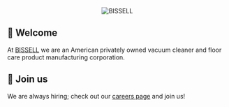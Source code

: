 <div align="center">
  <picture>
    <source media="(prefers-color-scheme: dark)" srcset="https://cdn.bissell.com/images/bissell-logo-rgb-3c-rev-100.png">
    <source media="(prefers-color-scheme: light)" srcset="https://cdn.bissell.com/images/bissell-logo-rgb-3c-100.png">
    <img alt="BISSELL" src="https://cdn.bissell.com/images/bissell-logo-rgb-3c-100.png">
  </picture>
</div>

## 👋 Welcome

At [BISSELL](https://www.bissell.com "BISSELL Homecare, Inc.") we are an American privately owned vacuum cleaner and floor care product manufacturing corporation.

## 🤝 Join us

We are always hiring; check out our [careers page](https://careers.bissell.com/ "BISSELL Careers") and join us!
